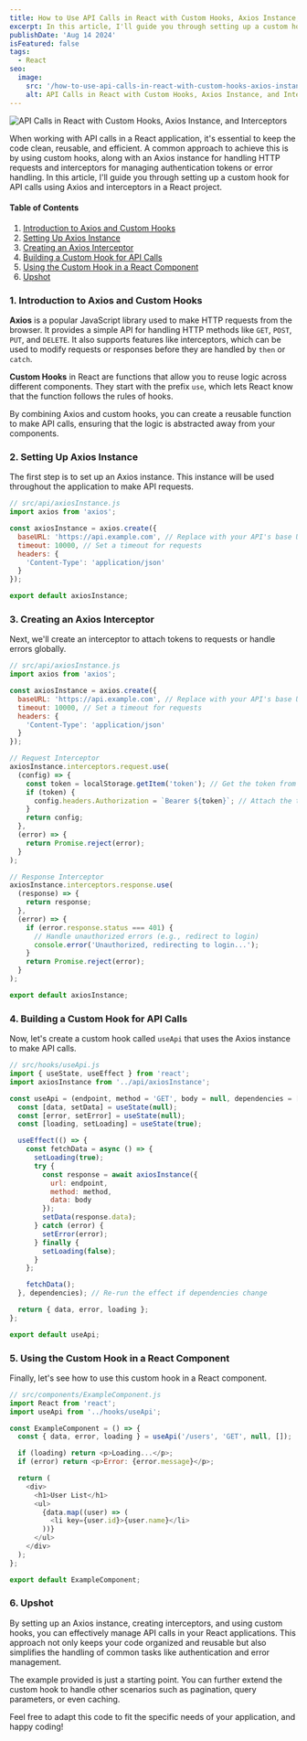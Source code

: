 ```yaml
---
title: How to Use API Calls in React with Custom Hooks, Axios Instance, and Interceptors
excerpt: In this article, I'll guide you through setting up a custom hook for API calls using Axios and interceptors in a React project...
publishDate: 'Aug 14 2024'
isFeatured: false
tags:
  - React
seo:
  image:
    src: '/how-to-use-api-calls-in-react-with-custom-hooks-axios-instance-and-interceptors/how-to-use-api-calls-in-react-with-custom-hooks-axios-instance-and-interceptors.webp'
    alt: API Calls in React with Custom Hooks, Axios Instance, and Interceptors
---
```


![API Calls in React with Custom Hooks, Axios Instance, and Interceptors](/how-to-use-api-calls-in-react-with-custom-hooks-axios-instance-and-interceptors/how-to-use-api-calls-in-react-with-custom-hooks-axios-instance-and-interceptors.webp)

When working with API calls in a React application, it's essential to keep the code clean, reusable, and efficient. A common approach to achieve this is by using custom hooks, along with an Axios instance for handling HTTP requests and interceptors for managing authentication tokens or error handling. In this article, I'll guide you through setting up a custom hook for API calls using Axios and interceptors in a React project.

#### Table of Contents

1. [Introduction to Axios and Custom Hooks](#introduction-to-axios-and-custom-hooks)
2. [Setting Up Axios Instance](#setting-up-axios-instance)
3. [Creating an Axios Interceptor](#creating-an-axios-interceptor)
4. [Building a Custom Hook for API Calls](#building-a-custom-hook-for-api-calls)
5. [Using the Custom Hook in a React Component](#using-the-custom-hook-in-a-react-component)
6. [Upshot](#upshot)

<a id="introduction-to-axios-and-custom-hooks"></a>

### 1. Introduction to Axios and Custom Hooks

**Axios** is a popular JavaScript library used to make HTTP requests from the browser. It provides a simple API for handling HTTP methods like `GET`, `POST`, `PUT`, and `DELETE`. It also supports features like interceptors, which can be used to modify requests or responses before they are handled by `then` or `catch`.

**Custom Hooks** in React are functions that allow you to reuse logic across different components. They start with the prefix `use`, which lets React know that the function follows the rules of hooks.

By combining Axios and custom hooks, you can create a reusable function to make API calls, ensuring that the logic is abstracted away from your components.

<a id="setting-up-axios-instance"></a>

### 2. Setting Up Axios Instance

The first step is to set up an Axios instance. This instance will be used throughout the application to make API requests.

```javascript
// src/api/axiosInstance.js
import axios from 'axios';

const axiosInstance = axios.create({
  baseURL: 'https://api.example.com', // Replace with your API's base URL
  timeout: 10000, // Set a timeout for requests
  headers: {
    'Content-Type': 'application/json'
  }
});

export default axiosInstance;
```

<a id="creating-an-axios-interceptor"></a>

### 3. Creating an Axios Interceptor

Next, we'll create an interceptor to attach tokens to requests or handle errors globally.

```javascript
// src/api/axiosInstance.js
import axios from 'axios';

const axiosInstance = axios.create({
  baseURL: 'https://api.example.com', // Replace with your API's base URL
  timeout: 10000, // Set a timeout for requests
  headers: {
    'Content-Type': 'application/json'
  }
});

// Request Interceptor
axiosInstance.interceptors.request.use(
  (config) => {
    const token = localStorage.getItem('token'); // Get the token from localStorage or any other storage
    if (token) {
      config.headers.Authorization = `Bearer ${token}`; // Attach the token to the Authorization header
    }
    return config;
  },
  (error) => {
    return Promise.reject(error);
  }
);

// Response Interceptor
axiosInstance.interceptors.response.use(
  (response) => {
    return response;
  },
  (error) => {
    if (error.response.status === 401) {
      // Handle unauthorized errors (e.g., redirect to login)
      console.error('Unauthorized, redirecting to login...');
    }
    return Promise.reject(error);
  }
);

export default axiosInstance;
```

<a id="building-a-custom-hook-for-api-calls"></a>

### 4. Building a Custom Hook for API Calls

Now, let's create a custom hook called `useApi` that uses the Axios instance to make API calls.

```javascript
// src/hooks/useApi.js
import { useState, useEffect } from 'react';
import axiosInstance from '../api/axiosInstance';

const useApi = (endpoint, method = 'GET', body = null, dependencies = []) => {
  const [data, setData] = useState(null);
  const [error, setError] = useState(null);
  const [loading, setLoading] = useState(true);

  useEffect(() => {
    const fetchData = async () => {
      setLoading(true);
      try {
        const response = await axiosInstance({
          url: endpoint,
          method: method,
          data: body
        });
        setData(response.data);
      } catch (error) {
        setError(error);
      } finally {
        setLoading(false);
      }
    };

    fetchData();
  }, dependencies); // Re-run the effect if dependencies change

  return { data, error, loading };
};

export default useApi;
```

<a id="using-the-custom-hook-in-a-react-component"></a>

### 5. Using the Custom Hook in a React Component

Finally, let's see how to use this custom hook in a React component.

```javascript
// src/components/ExampleComponent.js
import React from 'react';
import useApi from '../hooks/useApi';

const ExampleComponent = () => {
  const { data, error, loading } = useApi('/users', 'GET', null, []);

  if (loading) return <p>Loading...</p>;
  if (error) return <p>Error: {error.message}</p>;

  return (
    <div>
      <h1>User List</h1>
      <ul>
        {data.map((user) => (
          <li key={user.id}>{user.name}</li>
        ))}
      </ul>
    </div>
  );
};

export default ExampleComponent;
```

<a id="upshot"></a>

### 6. Upshot

By setting up an Axios instance, creating interceptors, and using custom hooks, you can effectively manage API calls in your React applications. This approach not only keeps your code organized and reusable but also simplifies the handling of common tasks like authentication and error management.

The example provided is just a starting point. You can further extend the custom hook to handle other scenarios such as pagination, query parameters, or even caching.

Feel free to adapt this code to fit the specific needs of your application, and happy coding!
